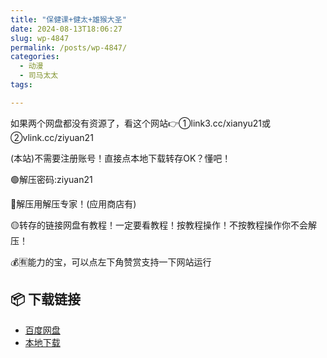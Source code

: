```yaml
---
title: "保健课+健太+雄猴大圣"
date: 2024-08-13T18:06:27
slug: wp-4847
permalink: /posts/wp-4847/
categories:
  - 动漫
  - 司马太太
tags:

---
```


如果两个网盘都没有资源了，看这个网站👉①link3.cc/xianyu21或②vlink.cc/ziyuan21

(本站)不需要注册账号！直接点本地下载转存OK？懂吧！

🟢解压密码:ziyuan21

🔵解压用解压专家！(应用商店有)

🟡转存的链接网盘有教程！一定要看教程！按教程操作！不按教程操作你不会解压！

💰🈶能力的宝，可以点左下角赞赏支持一下网站运行

## 📦 下载链接
- [百度网盘](https://blziyuan21.com/pay-download/4847?key=4150fb72a9&down_id=0)
- [本地下载](https://blziyuan21.com/pay-download/4847?key=4150fb72a9&down_id=1)

